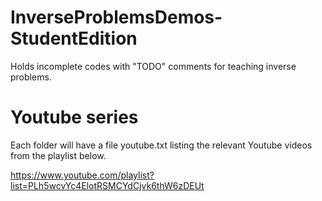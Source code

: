 # InverseProblemsDemos-StudentEdition
Holds incomplete codes with "TODO" comments for teaching inverse problems.

# Youtube series
Each folder will have a file youtube.txt listing the relevant Youtube videos from the playlist below.

https://www.youtube.com/playlist?list=PLh5wcvYc4ElotRSMCYdCjvk6thW6zDEUt

